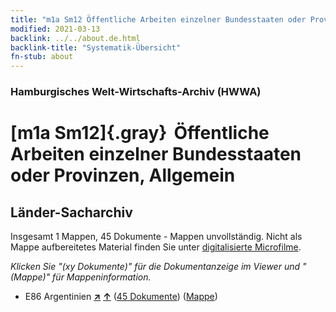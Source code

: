 ```yaml
---
title: "m1a Sm12 Öffentliche Arbeiten einzelner Bundesstaaten oder Provinzen, Allgemein"
modified: 2021-03-13
backlink: ../../about.de.html
backlink-title: "Systematik-Übersicht"
fn-stub: about
---
```


### Hamburgisches Welt-Wirtschafts-Archiv (HWWA)

# [m1a Sm12]{.gray}&#8201; Öffentliche Arbeiten einzelner Bundesstaaten oder Provinzen, Allgemein&#160; 







## Länder-Sacharchiv




Insgesamt 1 Mappen, 45 Dokumente - Mappen unvollständig.
Nicht als Mappe aufbereitetes Material finden Sie unter [digitalisierte Microfilme](/film/h1_sh.de.html).

_Klicken Sie "(xy Dokumente)" für die Dokumentanzeige im Viewer und "(Mappe)" für Mappeninformation._



- E86 Argentinien [**&nearr;**](../../../geo/i/141692/about.de.html "Argentinien (alle Mappen)") [**&uarr;**](../../../geo/about.de.html#E86 "Ländersystematik") (<a href="https://pm20.zbw.eu/iiifview/folder/sh/141692,144849" title="über: Argentinien : Öffentliche Arbeiten einzelner Bundesstaaten oder Provinzen, Allgemein" target="_blank">45 Dokumente</a>) ([Mappe](../../../../folder/sh/1416xx/141692/1448xx/144849/about.de.html))








